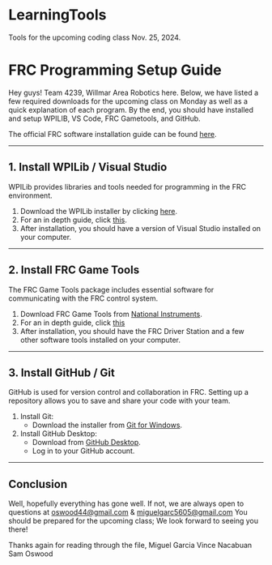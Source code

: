 # LearningTools
Tools for the upcoming coding class Nov. 25, 2024.

# FRC Programming Setup Guide

Hey guys! Team 4239, Willmar Area Robotics here. 
Below, we have listed a few required downloads for the upcoming class on Monday as well as a quick explanation of each program.
By the end, you should have installed and setup WPILIB, VS Code, FRC Gametools, and GitHub.

The official FRC software installation guide can be found [here](https://docs.wpilib.org/en/stable/docs/zero-to-robot/step-2/index.html).

---

## 1. Install WPILib / Visual Studio

WPILib provides libraries and tools needed for programming in the FRC environment.

1. Download the WPILib installer by clicking [here](https://frcmaven.wpi.edu/api/download/installer/v2024.3.2/Win64/WPILib_Windows-2024.3.2.iso).
2. For an in depth guide, click [this](https://docs.wpilib.org/en/stable/docs/zero-to-robot/step-2/wpilib-setup.html).
3. After installation, you should have a version of Visual Studio installed on your computer.

---

## 2. Install FRC Game Tools

The FRC Game Tools package includes essential software for communicating with the FRC control system.

1. Download FRC Game Tools from [National Instruments](https://www.ni.com/en-us/support/downloads/drivers/download.frc-game-tools.html).
2. For an in depth guide, click [this](https://docs.wpilib.org/en/stable/docs/zero-to-robot/step-2/frc-game-tools.html)
3. After installation, you should have the FRC Driver Station and a few other software tools installed on your computer.

---

## 3. Install GitHub / Git

GitHub is used for version control and collaboration in FRC. Setting up a repository allows you to save and share your code with your team.

1. Install Git:
   - Download the installer from [Git for Windows](https://git-scm.com/download/win).
2. Install GitHub Desktop:
   - Download from [GitHub Desktop](https://desktop.github.com/).
   - Log in to your GitHub account.

---

## Conclusion

Well, hopefully everything has gone well. 
If not, we are always open to questions at oswood44@gmail.com & miguelgarc5605@gmail.com
You should be prepared for the upcoming class; We look forward to seeing you there!

Thanks again for reading through the file, 
   Miguel Garcia
   Vince Nacabuan
   Sam Oswood
